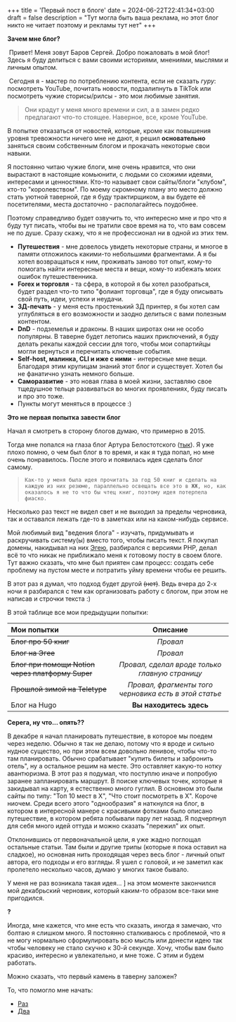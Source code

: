+++
title = 'Первый пост в блоге'
date = 2024-06-22T22:41:34+03:00
draft = false
description = "Тут могла быть ваша реклама, но этот блог никто не читает поэтому и рекламы тут нет"
+++

**Зачем мне блог?**

​	Привет! Меня зовут Баров Сергей. Добро пожаловать в мой блог! Здесь я буду делиться с вами своими историями, мнениями, мыслями и личным опытом. 

​	Сегодня я - мастер по потреблению контента, если не сказать *гуру*:  посмотреть YouTube, почитать новости, подзалипнуть в TikTok или посмотреть чужие сторисы/рилсы - это мои любимые занятия. 

>  Они крадут у меня много времени и сил, а в замен редко предлагают что-то стоящее. Наверное, все, кроме YouTube.

В попытке отказаться от новостей, которые, кроме как повышения уровня тревожности ничего мне не дают, я решил **основательно** заняться своим собственным блогом и прокачать некоторые свои навыки. 

Я постоянно читаю чужие блоги, мне очень нравится, что они вырастают в настоящие комьюнити, с людьми со схожими идеями, интересами и ценностями. Кто-то называет свои сайты/блоги "клубом", кто-то "королевством". По моему скромному плану это место должно стать уютной таверной, где я буду трактирщиком, а вы будете её посетителями, места достаточно - располагайтесь поудобнее.

Поэтому справедливо будет озвучить то, что интересно мне и про что я буду тут писать, чтобы вы не тратили свое время на то, что вам совсем не по душе. Сразу скажу, что я не профессионал ни в одной из этих тем.

* **Путешествия** - мне довелось увидеть некоторые страны, и многое в памяти отложилось какими-то небольшими фрагментами. А я бы хотел возвращаться к ним, проживать заново тот опыт, кому-то помогать найти интересные места и вещи, кому-то избежать моих ошибок путешественника.
* **Forex и торговля** - та сфера, в которой я бы хотел разобраться, будет раздел что-то типо "фолиант торговца", где я буду описывать свой путь, идеи, успехи и неудачи. 
* **3Д-печать** - у меня есть простенький 3Д принтер, я бы хотел сам углубляться в его возможности и заодно делиться с вами полезным контентом. 
* **DnD** - подземелья и драконы. В наших широтах они не особо популярны. В таверне будет летопись наших приключений, я буду делать рекапы каждой сессии для того, чтобы мои сопартийцы могли вернуться и перечитать ключевые события. 
* **Self-host, малинка, CLI и иже с ними** -  интересные мне вещи. Благодаря этим крупицам знаний этот блог и существует. Хотел бы не фанатично узнать немного больше.
* **Саморазвитие** - это новая глава в моей жизни, заставляю свое тщедушное тельце развиваться во многих проявлениях, буду писать и про это тоже. 
* Пункты могут меняться в процессе :) 

**Это не первая попытка завести блог**

Начал я смотреть в сторону блогов думаю, что примерно в 2015.

Тогда мне попался на глаза блог Артура Белостотского ([тык](https://belostotsky.ru/)).  Я уже плохо помню, о чем был блог в то время, и как я туда попал, но мне очень понравилось. 
После этого и появилась идея сделать блог самому. 

> ```Как-то у меня была идея прочитать за год 50 книг и сделать на каждую из них резюме, параллельно освещать все это в ЖЖ, но, как оказалось я не то что бы чтец книг, поэтому идея потерпела фиаско.```

Несколько раз текст не видел свет и не выходил за пределы черновика, так и оставался лежать где-то в заметках или на каком-нибудь сервисе.

Мой любимый вид "ведения блога"  - изучать, придумывать и раскручивать систему(ы) вместо того, чтобы писать текст. Я покупал домены, накидывал на них [Эгею](https://blogengine.ru/), разбирался с версиями PHP, делал всё то что никак не приближало меня к готовому посту в своем блоге. Тут важно сказать, что мне был приятен сам процесс: создать себе проблему на пустом месте и потратить уйму времени чтобы ее решить. 

В этот раз я думал, что подход будет другой ~~(нет)~~. Ведь вчера до 2-х ночи я разбирался с тем как организовать работу с блогом, при этом не написав и строчки текста :)

В этой таблице все мои предыдущии попытки: 

| Мои попытки                                      |                       Описание                        |
| :----------------------------------------------- | :---------------------------------------------------: |
| ~~Блог про 50 книг~~                             |                       *Провал*                        |
| ~~Блог на Эгее~~                                 |                       *Провал*                        |
| ~~Блог при помощи Notion через платформу Super~~ |    *Провал, сделал вроде только главную страницу*     |
| ~~Прошлой зимой на Teletype~~                    | *Провал, фрагменты того черновика есть в этой статье* |
| Блог на Hugo                                     |                **Вы находитесь здесь**                |

**Серега, ну что... опять??** 

В декабре я начал планировать путешествие, в которое мы поедем через неделю. Обычно я так не делаю, потому что я вроде и сильно нудное существо, но при этом всем довольно ленивое, чтобы что-то там планировать. Обычно срабатывает "купить билеты и забронить отель", ну а остальное решим на месте. Это оставляет какую-то нотку авантюризма. В этот раз я подумал, что поступлю иначе и попробую заранее запланировать маршрут.  В поиске ключевых точек, которые я закидывал на карту, я естественно много гуглил. В основном это были сайты по типу: "Топ 10 мест в Х", "Что стоит посмотреть в Х". Короче ниочем. Среди всего этого "однообразия" я наткнулся на блог, в котором в интересной манере с красивыми фотками было описано путешествие, в котором ребята побывали пару лет назад. Я подчерпнул для себя много идей оттуда и можно сказать "пережил" их опыт. 

Отклонившись от первоначальной цели, я уже жадно поглощал остальные статьи.  Там были и другие трипы (которые я пока оставил на сладкое), но основная нить проходящая через весь блог - личный опыт автора, его подходы и его взгляды. Я ушел с головой, и не заметил как пролетело несколько часов,  думаю у многих такое бывало. 

У меня не раз возникала такая идея... ] на этом моменте закончился мой декабрьский черновик, который каким-то образом все-таки мне пригодился. 

**?**

Иногда, мне кажется, что мне есть что сказать, иногда я замечаю, что болтаю я слишком много. Я постоянно сталкиваюсь с проблемой, что я не могу нормально сформулировать всю мысль или донести идею так чтобы человеку не стало скучно к 30-й секунде. Хочу, чтобы вам было красиво, интересно и увлекательно, и мне тоже. С этим и будем работать. 

Можно сказать, что первый камень в таверну заложен?

То, что помогло мне начать:

* [Раз](https://vas3k.blog/notes/how_to_blog/)
* [Два](https://youtu.be/mpwxguP_H5E?si=BWU7m3mDakoDJtyi)